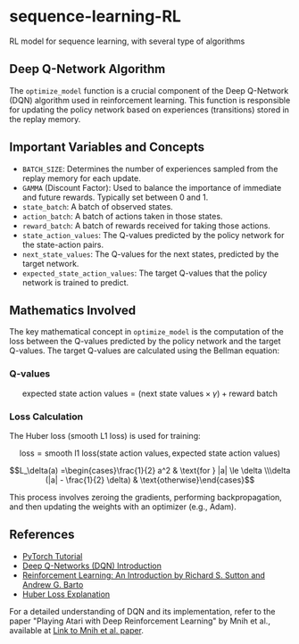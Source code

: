 # sequence-learning-RL
RL model for sequence learning, with several type of algorithms

## Deep Q-Network Algorithm
The `optimize_model` function is a crucial component of the Deep Q-Network (DQN) algorithm used in reinforcement learning. This function is responsible for updating the policy network based on experiences (transitions) stored in the replay memory.

## Important Variables and Concepts

- `BATCH_SIZE`: Determines the number of experiences sampled from the replay memory for each update.
- `GAMMA` (Discount Factor): Used to balance the importance of immediate and future rewards. Typically set between 0 and 1.
- `state_batch`: A batch of observed states.
- `action_batch`: A batch of actions taken in those states.
- `reward_batch`: A batch of rewards received for taking those actions.
- `state_action_values`: The Q-values predicted by the policy network for the state-action pairs.
- `next_state_values`: The Q-values for the next states, predicted by the target network.
- `expected_state_action_values`: The target Q-values that the policy network is trained to predict.

## Mathematics Involved

The key mathematical concept in `optimize_model` is the computation of the loss between the Q-values predicted by the policy network and the target Q-values. The target Q-values are calculated using the Bellman equation:

### Q-values
$$\text{expected state action values} = (\text{next state values} \times \gamma) + \text{reward batch}$$

### Loss Calculation

The Huber loss (smooth L1 loss) is used for training:

$$\text{loss} = \text{smooth l1 loss}(\text{state action values}, \text{expected state action values})$$

$$L_\delta(a) =\begin{cases}\frac{1}{2} a^2 & \text{for } |a| \le \delta \\\delta (|a| - \frac{1}{2} \delta) & \text{otherwise}\end{cases}$$


This process involves zeroing the gradients, performing backpropagation, and then updating the weights with an optimizer (e.g., Adam).

## References
- [PyTorch Tutorial](https://pytorch.org/tutorials/intermediate/reinforcement_q_learning.html)
- [Deep Q-Networks (DQN) Introduction](https://example-link-to-dqn-intro.com)
- [Reinforcement Learning: An Introduction by Richard S. Sutton and Andrew G. Barto](https://example-link-to-sutton-barto-book.com)
- [Huber Loss Explanation](https://example-link-to-huber-loss.com)

For a detailed understanding of DQN and its implementation, refer to the paper "Playing Atari with Deep Reinforcement Learning" by Mnih et al., available at [Link to Mnih et al. paper](https://example-link-to-mnih-paper.com).